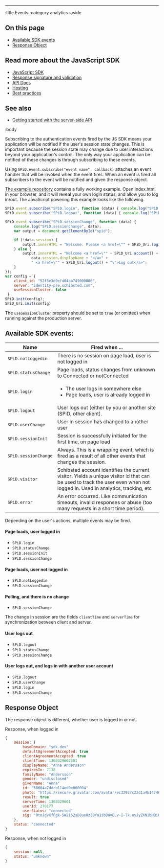 --------------------------------------------------------------------------------
:title Events
:category analytics
:aside

## On this page

- [Available SDK events](#available-sdk-events)
- [Response Object](#response-object)


## Read more about the JavaScript SDK

- [JavaScript SDK](/sdks/javascript/)
- [Response signature and validation](/sdks/js-2x/response-signature-and-validation/)
- [API Docs](/sdks/js-2x/api-docs/)
- [Hosting](/sdks/js-2x/hosting/)
- [Best practices](/sdks/js-2x/best-practices/)

## See also

- [Getting started with the server-side API](/getting-started/)

:body

Subscribing to the authentication events fired by the JS SDK means your
application will be notified if the user's session state changes. This is
important because the session state may change due to user interactions beyond
your application's control. The only way your application can be notified of
these changes is through subscribing to these events.

Using `SPiD.event.subscribe("event name", callback)` attaches an event handler
that will be invoked when the event fires. When an event is fired all
subscribers to the event will be notified and given the response object.

[The example repository](https://github.com/schibsted/spid-js-examples/tree/master/getting-started)
contains a fully working example. Open index.html in your browser, and it will
reveal your own login status, and allow you to log in/out. The JavaScript
powering this example looks like the following.

```javascript
SPiD.event.subscribe("SPiD.login", function (data) { console.log("SPiD.login", data); });
SPiD.event.subscribe("SPiD.logout", function (data) { console.log("SPiD.logout", data); });

SPiD.event.subscribe("SPiD.sessionChange", function (data) {
    console.log("SPiD.sessionChange", data);
    var output = document.getElementById("spid");

    if (!data.session) {
        output.innerHTML = "Welcome. Please <a href=\"" + SPiD_Uri.login() + "\">log in</a>";
    } else {
        output.innerHTML = "Welcome <a href=\"" + SPiD_Uri.account() + "\">" +
            data.session.displayName + "</a>" +
            " <a href=\"" + SPiD_Uri.logout() + "\">Log out</a>";
    }
});
var config = {
    client_id: "52f8e3d9efd04bb749000000",
    server: "identity-pre.schibsted.com",
    useSessionCluster: false
 }
SPiD.init(config);
SPiD_Uri.init(config)
```

The `useSessionCluster` property should be set to `true` (or omitted) when running against
the production server.

## Available SDK events:

<table class="table table-hover">
  <thead>
    <tr>
      <th>Name</th>
      <th>Fired when ...</th>
    </tr>
  </thead>
  <tbody>
    <tr>
      <td><code>SPiD.notLoggedin</code></td>
      <td>There is no session on page load, user is not logged in</td>
    </tr>
    <tr>
      <td><code>SPiD.statusChange</code></td>
      <td>Page loads, status changes from unknown to Connected or notConnected</td>
    </tr>
    <tr>
      <td><code>SPiD.login</code></td>
      <td>
        <ul>
          <li>The user logs in somewhere else</li>
          <li>Page loads, user is already logged in</li>
        </ul>
      </td>
    </tr>
    <tr>
      <td><code>SPiD.logout</code></td>
      <td>User logs out (either by you or another site (SPiD, other client).</td>
    </tr>
    <tr>
      <td><code>SPiD.userChange</code></td>
      <td>User in session has changed to another user</td>
    </tr>
    <tr>
      <td><code>SPiD.sessionInit</code></td>
      <td>Session is successfully initiated for the first time, on page load</td>
    </tr>
    <tr>
      <td><code>SPiD.sessionChange</code></td>
      <td>Always. This is a wrapping event, which is fired as a result of all other events that changes the session.</td>
    </tr>
    <tr>
      <td><code>SPiD.visitor</code></td>
      <td>Schibsted account identifies the current visitor. Yields a unique visitor id that can be used to track the user even when not logged in. Used in analytics, tracking, etc</td>
    </tr>
    <tr>
      <td><code>SPiD.error</code></td>
      <td>An error occurred. Like communication timeouts, invalid responses or abuse (too many requests in a short time period).</td>
    </tr>
  </tbody>
</table>

Depending on the user's actions, multiple events may be fired.

#### Page loads, user logged in

- `SPiD.login`
- `SPiD.statusChange`
- `SPiD.sessionInit`
- `SPiD.sessionChange`

#### Page loads, user not logged in
- `SPiD.notLoggedin`
- `SPiD.sessionChange`

#### Polling, and there is no change

- `SPiD.sessionChange`

The change in session are the fields `clientTime` and `serverTime` for
synchronization between client and server.

#### User logs out

- `SPiD.logout`
- `SPiD.statusChange`
- `SPiD.sessionChange`

#### User logs out, and logs in with another user account

- `SPiD.logout`
- `SPiD.userChange`
- `SPiD.login`
- `SPiD.sessionChange`

## Response Object

The response object is different, whether user is logged in or not.

Response, when logged in

```js
{
    session: {
        baseDomain: "sdk.dev"
        defaultAgreementAccepted: true
        clientAgreementAccepted: true
        clientTime: 1360329602301
        displayName: "Anna Andersson"
        expiresIn: 7138
        familyName: "Andersson"
        gender: "undisclosed"
        givenName: "Anna"
        id: "50604a7ddcb114ed0e000004"
        photo: "https://secure.gravatar.com/avatar/ec32937c22d1a4b1474657b776d0f398?s=200"
        result: true
        serverTime: 1360329601
        userId: 270177
        userStatus: "connected"
        sig: "9toJgvXfPgk-5W2162sD8ueHzZ8Ya1ibBWvELv-I-lk.eyJyZXN1bHQiOnRydWUsInNlcnZlclRpbWUiOjEzNjAzMjk2MDEsInVzZXJTdGF0dXMiOiJjb25uZWN0ZWQiLCJ1c2VySWQiOjI3MDE3NywiaWQiOiI1MDYwNGE3ZGRjYjExNGVkMGUwMDAwMDQiLCJkaXNwbGF5TmFtZSI6IkpvYWtpbSBXYW5nZ3JlbiIsImdpdmVuTmFtZSI6IkpvYWtpbSIsImZhbWlseU5hbWUiOiJXYW5nZ3JlbiIsImdlbmRlciI6InVuZGlzY2xvc2VkIiwicGhvdG8iOiJodHRwczpcL1wvc2VjdXJlLmdyYXZhdGFyLmNvbVwvYXZhdGFyXC9lYzMyOTM3YzIyZDFhNGIxNDc0NjU3Yjc3NmQwZjM5OD9zPTIwMCIsImV4cGlyZXNJbiI6NzEzOCwiYmFzZURvbWFpbiI6InNkay5kZXYiLCJhbGdvcml0aG0iOiJITUFDLVNIQTI1NiJ9"
    },
    status: "connected"
}
```

Response, when not logged in

```js
{
    session: null,
    status: "unknown"
}
```
